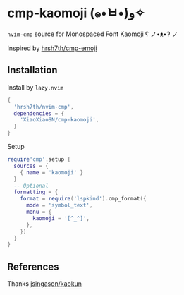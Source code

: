# cmp-kaomoji (๑•̀ㅂ•́)و✧

`nvim-cmp` source for Monospaced Font Kaomoji ʕ ノ•ᴥ•ʔ ノ

Inspired by [hrsh7th/cmp-emoji](https://github.com/hrsh7th/cmp-emoji)

## Installation

Install by `lazy.nvim`

```lua
{
  'hrsh7th/nvim-cmp',
  dependencies = {
    'XiaoXiaoSN/cmp-kaomoji',
  }
}
```

Setup

```lua
require'cmp'.setup {
  sources = {
    { name = 'kaomoji' }
  }
  -- Optional
  formatting = {
    format = require('lspkind').cmp_format({
      mode = 'symbol_text',
      menu = {
        kaomoji = '[^_^]',
      },
    })
  }
}
```

## References

Thanks [jsingason/kaokun](https://github.com/jsingason/kaokun)

